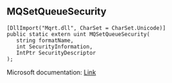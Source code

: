 ## MQSetQueueSecurity

```
[DllImport("Mqrt.dll", CharSet = CharSet.Unicode)]
public static extern uint MQSetQueueSecurity(
   string formatName,
   int SecurityInformation,
   IntPtr SecurityDescriptor
);
```

Microsoft documentation: [Link](https://learn.microsoft.com/en-us/previous-versions/windows/desktop/msmq/ms705190(v=vs.85))
